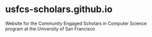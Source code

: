 # usfcs-scholars.github.io
Website for the Community Engaged Scholars in Computer Science program at the University of San Francisco
